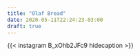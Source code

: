 ```yaml
---
title: "Olaf Bread"
date: 2020-05-11T22:24:23-03:00
draft: true
---
```


{{< instagram B_xOhb2JFc9 hidecaption >}}